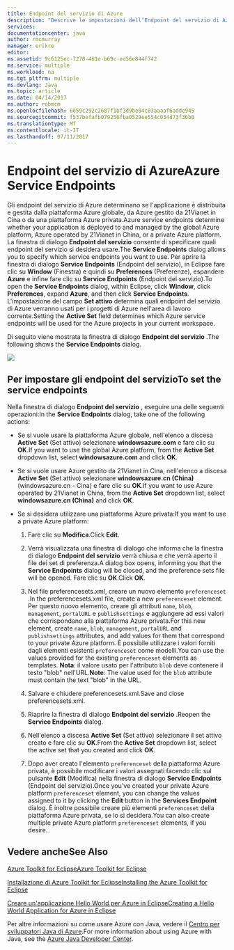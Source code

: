 ```yaml
---
title: Endpoint del servizio di Azure
description: "Descrive le impostazioni dell’Endpoint del servizio di Azure nel Toolkit di Azure per Eclipse."
services: 
documentationcenter: java
author: rmcmurray
manager: erikre
editor: 
ms.assetid: 9c6125ec-7278-461e-b69c-ed56e844f742
ms.service: multiple
ms.workload: na
ms.tgt_pltfrm: multiple
ms.devlang: Java
ms.topic: article
ms.date: 04/14/2017
ms.author: robmcm
ms.openlocfilehash: 6059c292c2687f1bf3d9be04c03aaaaf6adde945
ms.sourcegitcommit: f537befafb079256fba0529ee554c034d73f36b0
ms.translationtype: MT
ms.contentlocale: it-IT
ms.lasthandoff: 07/11/2017
---
```

# <a name="azure-service-endpoints"></a><span data-ttu-id="28f5a-103">Endpoint del servizio di Azure</span><span class="sxs-lookup"><span data-stu-id="28f5a-103">Azure Service Endpoints</span></span>
<span data-ttu-id="28f5a-104">Gli endpoint del servizio di Azure determinano se l'applicazione è distribuita e gestita dalla piattaforma Azure globale, da Azure gestito da 21Vianet in Cina o da una piattaforma Azure privata.</span><span class="sxs-lookup"><span data-stu-id="28f5a-104">Azure service endpoints determine whether your application is deployed to and managed by the global Azure platform, Azure operated by 21Vianet in China, or a private Azure platform.</span></span> <span data-ttu-id="28f5a-105">La finestra di dialogo **Endpoint del servizio** consente di specificare quali endpoint del servizio si desidera usare.</span><span class="sxs-lookup"><span data-stu-id="28f5a-105">The **Service Endpoints** dialog allows you to specify which service endpoints you want to use.</span></span> <span data-ttu-id="28f5a-106">Per aprire la finestra di dialogo **Service Endpoints** (Endpoint del servizio), in Eclipse fare clic su **Window** (Finestra) e quindi su **Preferences** (Preferenze), espandere **Azure** e infine fare clic su **Service Endpoints** (Endpoint del servizio).</span><span class="sxs-lookup"><span data-stu-id="28f5a-106">To open the **Service Endpoints** dialog, within Eclipse, click **Window**, click **Preferences**, expand **Azure**, and then click **Service Endpoints**.</span></span> <span data-ttu-id="28f5a-107">L'impostazione del campo **Set attivo** determina quali endpoint del servizio di Azure verranno usati per i progetti di Azure nell'area di lavoro corrente.</span><span class="sxs-lookup"><span data-stu-id="28f5a-107">Setting the **Active Set** field determines which Azure service endpoints will be used for the Azure projects in your current workspace.</span></span>

<span data-ttu-id="28f5a-108">Di seguito viene mostrata la finestra di dialogo **Endpoint del servizio** .</span><span class="sxs-lookup"><span data-stu-id="28f5a-108">The following shows the **Service Endpoints** dialog.</span></span>

![][ic719493]

## <a name="to-set-the-service-endpoints"></a><span data-ttu-id="28f5a-109">Per impostare gli endpoint del servizio</span><span class="sxs-lookup"><span data-stu-id="28f5a-109">To set the service endpoints</span></span>
<span data-ttu-id="28f5a-110">Nella finestra di dialogo **Endpoint del servizio** , eseguire una delle seguenti operazioni:</span><span class="sxs-lookup"><span data-stu-id="28f5a-110">In the **Service Endpoints** dialog, take one of the following actions:</span></span>

* <span data-ttu-id="28f5a-111">Se si vuole usare la piattaforma Azure globale, nell'elenco a discesa **Active Set** (Set attivo) selezionare **windowsazure.com** e fare clic su **OK**.</span><span class="sxs-lookup"><span data-stu-id="28f5a-111">If you want to use the global Azure platform, from the **Active Set** dropdown list, select **windowsazure.com** and click **OK**.</span></span>

* <span data-ttu-id="28f5a-112">Se si vuole usare Azure gestito da 21Vianet in Cina, nell'elenco a discesa **Active Set** (Set attivo) selezionare **windowsazure.cn (China)** (windowsazure.cn - Cina) e fare clic su **OK**.</span><span class="sxs-lookup"><span data-stu-id="28f5a-112">If you want to use Azure operated by 21Vianet in China, from the **Active Set** dropdown list, select **windowsazure.cn (China)** and click **OK**.</span></span>

* <span data-ttu-id="28f5a-113">Se si desidera utilizzare una piattaforma Azure privata:</span><span class="sxs-lookup"><span data-stu-id="28f5a-113">If you want to use a private Azure platform:</span></span>

  1. <span data-ttu-id="28f5a-114">Fare clic su **Modifica**.</span><span class="sxs-lookup"><span data-stu-id="28f5a-114">Click **Edit**.</span></span>

  2. <span data-ttu-id="28f5a-115">Verrà visualizzata una finestra di dialogo che informa che la finestra di dialogo **Endpoint del servizio** verrà chiusa e che verrà aperto il file dei set di preferenza.</span><span class="sxs-lookup"><span data-stu-id="28f5a-115">A dialog box opens, informing you that the **Service Endpoints** dialog will be closed, and the preference sets file will be opened.</span></span> <span data-ttu-id="28f5a-116">Fare clic su **OK**.</span><span class="sxs-lookup"><span data-stu-id="28f5a-116">Click **OK**.</span></span>

  3. <span data-ttu-id="28f5a-117">Nel file preferencesets.xml, creare un nuovo elemento `preferenceset` .</span><span class="sxs-lookup"><span data-stu-id="28f5a-117">In the preferencesets.xml file, create a new `preferenceset` element.</span></span> <span data-ttu-id="28f5a-118">Per questo nuovo elemento, creare gli attributi `name`, `blob`, `management`, `portalURL` e `publishsettings` e aggiungere ad essi valori che corrispondano alla piattaforma Azure privata.</span><span class="sxs-lookup"><span data-stu-id="28f5a-118">For this new element, create `name`, `blob`, `management`, `portalURL` and `publishsettings` attributes, and add values for them that correspond to your private Azure platform.</span></span> <span data-ttu-id="28f5a-119">È possibile utilizzare i valori forniti dagli elementi esistenti `preferenceset` come modelli.</span><span class="sxs-lookup"><span data-stu-id="28f5a-119">You can use the values provided for the existing `preferenceset` elements as templates.</span></span> <span data-ttu-id="28f5a-120">**Nota**: il valore usato per l'attributo `blob` deve contenere il testo "blob" nell'URL.</span><span class="sxs-lookup"><span data-stu-id="28f5a-120">**Note**: The value used for the `blob` attribute must contain the text "blob" in the URL.</span></span>

  4. <span data-ttu-id="28f5a-121">Salvare e chiudere preferencesets.xml.</span><span class="sxs-lookup"><span data-stu-id="28f5a-121">Save and close preferencesets.xml.</span></span>

  5. <span data-ttu-id="28f5a-122">Riaprire la finestra di dialogo **Endpoint del servizio** .</span><span class="sxs-lookup"><span data-stu-id="28f5a-122">Reopen the **Service Endpoints** dialog.</span></span>

  6. <span data-ttu-id="28f5a-123">Nell'elenco a discesa **Active Set** (Set attivo) selezionare il set attivo creato e fare clic su **OK**.</span><span class="sxs-lookup"><span data-stu-id="28f5a-123">From the **Active Set** dropdown list, select the active set that you created and click **OK**.</span></span>

  7. <span data-ttu-id="28f5a-124">Dopo aver creato l'elemento `preferenceset` della piattaforma Azure privata, è possibile modificare i valori assegnati facendo clic sul pulsante **Edit** (Modifica) nella finestra di dialogo **Service Endpoints** (Endpoint del servizio).</span><span class="sxs-lookup"><span data-stu-id="28f5a-124">Once you've created your private Azure platform `preferenceset` element, you can change the values assigned to it by clicking the **Edit** button in the **Services Endpoint** dialog.</span></span> <span data-ttu-id="28f5a-125">È inoltre possibile creare più elementi `preferenceset` della piattaforma Azure privata, se lo si desidera.</span><span class="sxs-lookup"><span data-stu-id="28f5a-125">You can also create multiple private Azure platform `preferenceset` elements, if you desire.</span></span>

## <a name="see-also"></a><span data-ttu-id="28f5a-126">Vedere anche</span><span class="sxs-lookup"><span data-stu-id="28f5a-126">See Also</span></span>
<span data-ttu-id="28f5a-127">[Azure Toolkit for Eclipse][Azure Toolkit for Eclipse]</span><span class="sxs-lookup"><span data-stu-id="28f5a-127">[Azure Toolkit for Eclipse][Azure Toolkit for Eclipse]</span></span>

<span data-ttu-id="28f5a-128">[Installazione di Azure Toolkit for Eclipse][Installing the Azure Toolkit for Eclipse]</span><span class="sxs-lookup"><span data-stu-id="28f5a-128">[Installing the Azure Toolkit for Eclipse][Installing the Azure Toolkit for Eclipse]</span></span> 

<span data-ttu-id="28f5a-129">[Creare un'applicazione Hello World per Azure in Eclipse][Creating a Hello World Application for Azure in Eclipse]</span><span class="sxs-lookup"><span data-stu-id="28f5a-129">[Creating a Hello World Application for Azure in Eclipse][Creating a Hello World Application for Azure in Eclipse]</span></span>

<span data-ttu-id="28f5a-130">Per altre informazioni su come usare Azure con Java, vedere il [Centro per sviluppatori Java di Azure][Azure Java Developer Center].</span><span class="sxs-lookup"><span data-stu-id="28f5a-130">For more information about using Azure with Java, see the [Azure Java Developer Center][Azure Java Developer Center].</span></span>

<!-- URL List -->

[Azure Java Developer Center]: http://go.microsoft.com/fwlink/?LinkID=699547
[Azure Toolkit for Eclipse]: http://go.microsoft.com/fwlink/?LinkID=699529
[Creating a Hello World Application for Azure in Eclipse]: http://go.microsoft.com/fwlink/?LinkID=699533
[Installing the Azure Toolkit for Eclipse]: http://go.microsoft.com/fwlink/?LinkId=699546

<!-- IMG List -->

[ic719493]: ./media/azure-toolkit-for-eclipse-azure-service-endpoints/ic719493.png

<!-- Legacy MSDN URL = https://msdn.microsoft.com/library/azure/dn268600.aspx -->
